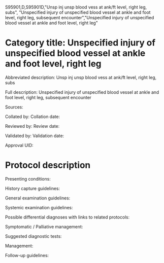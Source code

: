S95901,D,S95901D,"Unsp inj unsp blood vess at ank/ft level, right leg, subs", "Unspecified injury of unspecified blood vessel at ankle and foot level, right leg, subsequent encounter","Unspecified injury of unspecified blood vessel at ankle and foot level, right leg"
# Category title: Unspecified injury of unspecified blood vessel at ankle and foot level, right leg

Abbreviated description: Unsp inj unsp blood vess at ank/ft level, right leg, subs

Full description: Unspecified injury of unspecified blood vessel at ankle and foot level, right leg, subsequent encounter

Sources:

Collated by:
Collation date:

Reviewed by:
Review date:

Validated by:
Validation date:

Approval UID:

# Protocol description

Presenting conditions:

History capture guidelines:

General examination guidelines:

Systemic examination guidelines:

Possible differential diagnoses with links to related protocols:

Symptomatic / Palliative management:

Suggested diagnostic tests:

Management:

Follow-up guidelines:
